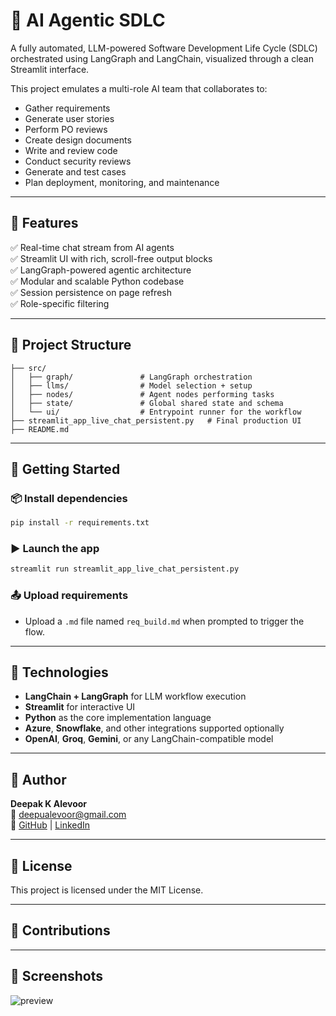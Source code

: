 
# 🧠 AI Agentic SDLC

A fully automated, LLM-powered Software Development Life Cycle (SDLC) orchestrated using LangGraph and LangChain, visualized through a clean Streamlit interface.

This project emulates a multi-role AI team that collaborates to:
- Gather requirements
- Generate user stories
- Perform PO reviews
- Create design documents
- Write and review code
- Conduct security reviews
- Generate and test cases
- Plan deployment, monitoring, and maintenance

---

## 🚀 Features

✅ Real-time chat stream from AI agents  
✅ Streamlit UI with rich, scroll-free output blocks  
✅ LangGraph-powered agentic architecture  
✅ Modular and scalable Python codebase  
✅ Session persistence on page refresh  
✅ Role-specific filtering

---

## 📁 Project Structure

```
├── src/
│   ├── graph/               # LangGraph orchestration
│   ├── llms/                # Model selection + setup
│   ├── nodes/               # Agent nodes performing tasks
│   ├── state/               # Global shared state and schema
│   └── ui/                  # Entrypoint runner for the workflow
├── streamlit_app_live_chat_persistent.py   # Final production UI
├── README.md
```

---

## 🧪 Getting Started

### 📦 Install dependencies

```bash
pip install -r requirements.txt
```

### ▶️ Launch the app

```bash
streamlit run streamlit_app_live_chat_persistent.py
```

### 📤 Upload requirements

- Upload a `.md` file named `req_build.md` when prompted to trigger the flow.

---

## 🧩 Technologies

- **LangChain + LangGraph** for LLM workflow execution
- **Streamlit** for interactive UI
- **Python** as the core implementation language
- **Azure**, **Snowflake**, and other integrations supported optionally
- **OpenAI**, **Groq**, **Gemini**, or any LangChain-compatible model

---

## 👤 Author

**Deepak K Alevoor**  
📧 [deepualevoor@gmail.com](mailto:deepualevoor@gmail.com)  
🔗 [GitHub](https://github.com/deepakalevoor2) | [LinkedIn](https://linkedin.com/in/deepak-alevoor-09a1b296)

---

## 📜 License

This project is licensed under the MIT License.

---

## 🙌 Contributions

---

## 📸 Screenshots


![preview](https://github.com/user-attachments/assets/c0c399d3-686e-4a99-85a2-5fd5dc75ee3b)
